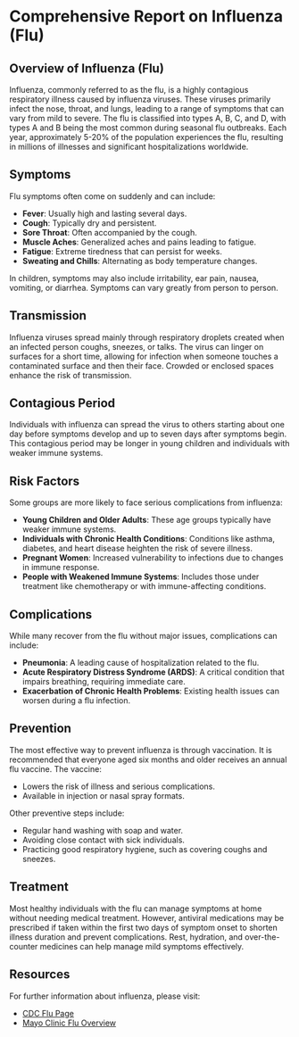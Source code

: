 # Comprehensive Report on Influenza (Flu)

## Overview of Influenza (Flu)
Influenza, commonly referred to as the flu, is a highly contagious respiratory illness caused by influenza viruses. These viruses primarily infect the nose, throat, and lungs, leading to a range of symptoms that can vary from mild to severe. The flu is classified into types A, B, C, and D, with types A and B being the most common during seasonal flu outbreaks. Each year, approximately 5-20% of the population experiences the flu, resulting in millions of illnesses and significant hospitalizations worldwide.

## Symptoms
Flu symptoms often come on suddenly and can include:
- **Fever**: Usually high and lasting several days.
- **Cough**: Typically dry and persistent.
- **Sore Throat**: Often accompanied by the cough.
- **Muscle Aches**: Generalized aches and pains leading to fatigue.
- **Fatigue**: Extreme tiredness that can persist for weeks.
- **Sweating and Chills**: Alternating as body temperature changes.

In children, symptoms may also include irritability, ear pain, nausea, vomiting, or diarrhea. Symptoms can vary greatly from person to person.

## Transmission
Influenza viruses spread mainly through respiratory droplets created when an infected person coughs, sneezes, or talks. The virus can linger on surfaces for a short time, allowing for infection when someone touches a contaminated surface and then their face. Crowded or enclosed spaces enhance the risk of transmission.

## Contagious Period
Individuals with influenza can spread the virus to others starting about one day before symptoms develop and up to seven days after symptoms begin. This contagious period may be longer in young children and individuals with weaker immune systems.

## Risk Factors
Some groups are more likely to face serious complications from influenza:
- **Young Children and Older Adults**: These age groups typically have weaker immune systems.
- **Individuals with Chronic Health Conditions**: Conditions like asthma, diabetes, and heart disease heighten the risk of severe illness.
- **Pregnant Women**: Increased vulnerability to infections due to changes in immune response.
- **People with Weakened Immune Systems**: Includes those under treatment like chemotherapy or with immune-affecting conditions.

## Complications
While many recover from the flu without major issues, complications can include:
- **Pneumonia**: A leading cause of hospitalization related to the flu.
- **Acute Respiratory Distress Syndrome (ARDS)**: A critical condition that impairs breathing, requiring immediate care.
- **Exacerbation of Chronic Health Problems**: Existing health issues can worsen during a flu infection.

## Prevention
The most effective way to prevent influenza is through vaccination. It is recommended that everyone aged six months and older receives an annual flu vaccine. The vaccine:
- Lowers the risk of illness and serious complications.
- Available in injection or nasal spray formats.

Other preventive steps include:
- Regular hand washing with soap and water.
- Avoiding close contact with sick individuals.
- Practicing good respiratory hygiene, such as covering coughs and sneezes.

## Treatment
Most healthy individuals with the flu can manage symptoms at home without needing medical treatment. However, antiviral medications may be prescribed if taken within the first two days of symptom onset to shorten illness duration and prevent complications. Rest, hydration, and over-the-counter medicines can help manage mild symptoms effectively.

## Resources
For further information about influenza, please visit:
- [CDC Flu Page](https://www.cdc.gov/flu/index.html)
- [Mayo Clinic Flu Overview](https://www.mayoclinic.org/diseases-conditions/flu/symptoms-causes/syc-20351719)